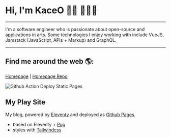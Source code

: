 #  Hi, I'm KaceO 👋🏾 👩🏾‍💻
<!--- ![banner cartoon illustration](https://github.com/kaceo/kaceo/blob/master/source/assets/gh-header-image-cropped.png) --->

---
I'm a software engineer who is passionate about open-source and applications in arts.
Some technologies I enjoy working with include
VueJS, Jamstack (JavaScript, APIs + Markup) and GraphQL.

---
## Find me around the web 🌎:

<a href="https://www.kaceong.com">Homepage</a> |
<a href="https://github.com/kaceo/kaceo">Homepage Repo</a>

![Github Action Deploy Static Pages](https://github.com/kaceo/kaceo/workflows/Build%20and%20Deploy%20Static%20Pages/badge.svg)


## My Play Site

My blog, powered by [Eleventy]() and deployed as [Github Pages]().

- based on Eleventy + [Pug]()
- styles with [Tailwindcss]()


<!--- <div align="left" width="150px" height="150px">
![animated](https://github.com/kaceo/kaceo/blob/master/source/assets/m0nica-octocat-rotating.gif)
</div> --->

<!---
- Learning in public on [Twitch](https://www.twitch.tv/blacktechdiva) or
[monica.dev](https://www.monica.dev) 📹 ✍🏾

- Tinkering with interactions on [Codepen](https://codepen.io/m0nica) 🏓

- Sharing updates on [LinkedIn](https://www.linkedin.com/in/monicampowell/) 💼

- Sponsor [my work](https://github.com/sponsors/M0nica)
---
## test

- 👋
- ✨ _special_ ✨
- 🔭 I’m currently working on ...
- 🌱 I’m currently learning ...
- 👯 I’m looking to collaborate on ...
- 🤔 I’m looking for help with ...
- 💬 Ask me about ...
- 📫 How to reach me: ...
- 😄 Pronouns: ...
- ⚡ Fun fact: ...

<a href="https://github.com/sponsors/M0nica"><img align="left" width="150" height="150" src="https://github.com/M0nica/M0nica/raw/main/octomonica/m0nica-octocat-rotating.gif?raw=true" style="max-width:100%;"></a>
--->


